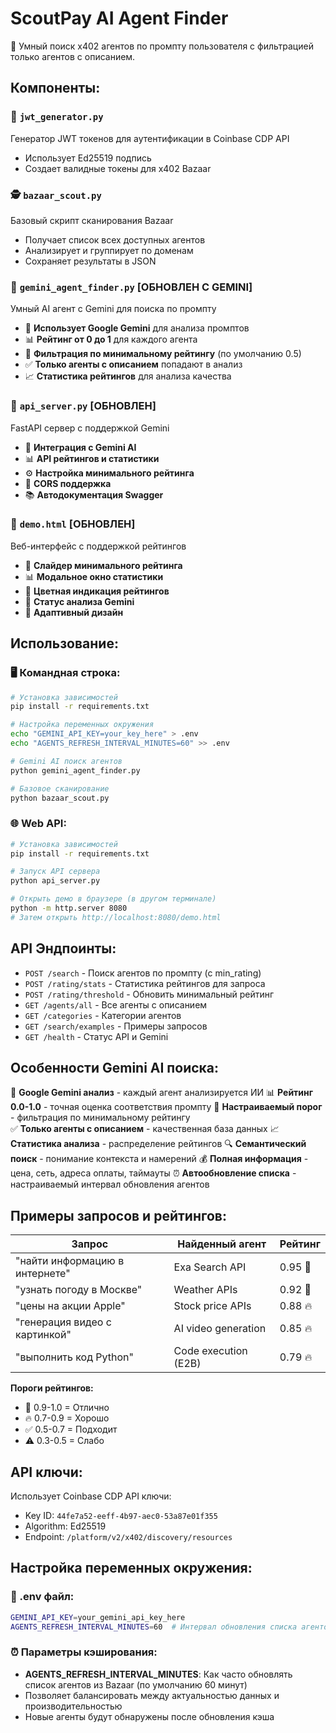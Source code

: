 # ScoutPay AI Agent Finder

🤖 Умный поиск x402 агентов по промпту пользователя с фильтрацией только агентов с описанием.

## Компоненты:

### 🔑 `jwt_generator.py`
Генератор JWT токенов для аутентификации в Coinbase CDP API
- Использует Ed25519 подпись
- Создает валидные токены для x402 Bazaar

### 🕵️ `bazaar_scout.py`
Базовый скрипт сканирования Bazaar
- Получает список всех доступных агентов
- Анализирует и группирует по доменам
- Сохраняет результаты в JSON

### 🤖 `gemini_agent_finder.py` **[ОБНОВЛЕН С GEMINI]**
Умный AI агент с Gemini для поиска по промпту
- 🧠 **Использует Google Gemini** для анализа промптов
- 📊 **Рейтинг от 0 до 1** для каждого агента
- 🎯 **Фильтрация по минимальному рейтингу** (по умолчанию 0.5)
- ✅ **Только агенты с описанием** попадают в анализ
- 📈 **Статистика рейтингов** для анализа качества

### 🚀 `api_server.py` **[ОБНОВЛЕН]**
FastAPI сервер с поддержкой Gemini
- 🧠 **Интеграция с Gemini AI**
- 📊 **API рейтингов и статистики**
- ⚙️ **Настройка минимального рейтинга**
- 🔄 **CORS поддержка**
- 📚 **Автодокументация Swagger**

### 🎨 `demo.html` **[ОБНОВЛЕН]**
Веб-интерфейс с поддержкой рейтингов
- 🎯 **Слайдер минимального рейтинга**
- 📊 **Модальное окно статистики**
- 🌟 **Цветная индикация рейтингов**
- 🧠 **Статус анализа Gemini**
- 📱 **Адаптивный дизайн**

## Использование:

### 🖥️ Командная строка:
```bash
# Установка зависимостей
pip install -r requirements.txt

# Настройка переменных окружения
echo "GEMINI_API_KEY=your_key_here" > .env
echo "AGENTS_REFRESH_INTERVAL_MINUTES=60" >> .env

# Gemini AI поиск агентов  
python gemini_agent_finder.py

# Базовое сканирование
python bazaar_scout.py
```

### 🌐 Web API:
```bash
# Установка зависимостей
pip install -r requirements.txt

# Запуск API сервера
python api_server.py

# Открыть демо в браузере (в другом терминале)
python -m http.server 8080
# Затем открыть http://localhost:8080/demo.html
```

## API Эндпоинты:

- `POST /search` - Поиск агентов по промпту (с min_rating)
- `POST /rating/stats` - Статистика рейтингов для запроса
- `POST /rating/threshold` - Обновить минимальный рейтинг
- `GET /agents/all` - Все агенты с описанием
- `GET /categories` - Категории агентов
- `GET /search/examples` - Примеры запросов
- `GET /health` - Статус API и Gemini

## Особенности Gemini AI поиска:

🧠 **Google Gemini анализ** - каждый агент анализируется ИИ
📊 **Рейтинг 0.0-1.0** - точная оценка соответствия промпту
🎯 **Настраиваемый порог** - фильтрация по минимальному рейтингу  
✅ **Только агенты с описанием** - качественная база данных
📈 **Статистика анализа** - распределение рейтингов
🔍 **Семантический поиск** - понимание контекста и намерений
💰 **Полная информация** - цена, сеть, адреса оплаты, таймауты
⏰ **Автообновление списка** - настраиваемый интервал обновления агентов

## Примеры запросов и рейтингов:

| Запрос | Найденный агент | Рейтинг |
|--------|----------------|---------|
| "найти информацию в интернете" | Exa Search API | 0.95 🌟 |
| "узнать погоду в Москве" | Weather APIs | 0.92 🌟 |
| "цены на акции Apple" | Stock price APIs | 0.88 🔥 |
| "генерация видео с картинкой" | AI video generation | 0.85 🔥 |
| "выполнить код Python" | Code execution (E2B) | 0.79 🔥 |

**Пороги рейтингов:**
- 🌟 0.9-1.0 = Отлично  
- 🔥 0.7-0.9 = Хорошо
- ✅ 0.5-0.7 = Подходит
- ⚠️ 0.3-0.5 = Слабо

## API ключи:

Использует Coinbase CDP API ключи:
- Key ID: `44fe7a52-eeff-4b97-aec0-53a87e01f355`
- Algorithm: Ed25519
- Endpoint: `/platform/v2/x402/discovery/resources`

## Настройка переменных окружения:

### 📄 .env файл:
```bash
GEMINI_API_KEY=your_gemini_api_key_here
AGENTS_REFRESH_INTERVAL_MINUTES=60  # Интервал обновления списка агентов (минуты)
```

### ⏰ Параметры кэширования:
- **AGENTS_REFRESH_INTERVAL_MINUTES**: Как часто обновлять список агентов из Bazaar (по умолчанию 60 минут)
- Позволяет балансировать между актуальностью данных и производительностью
- Новые агенты будут обнаружены после обновления кэша
